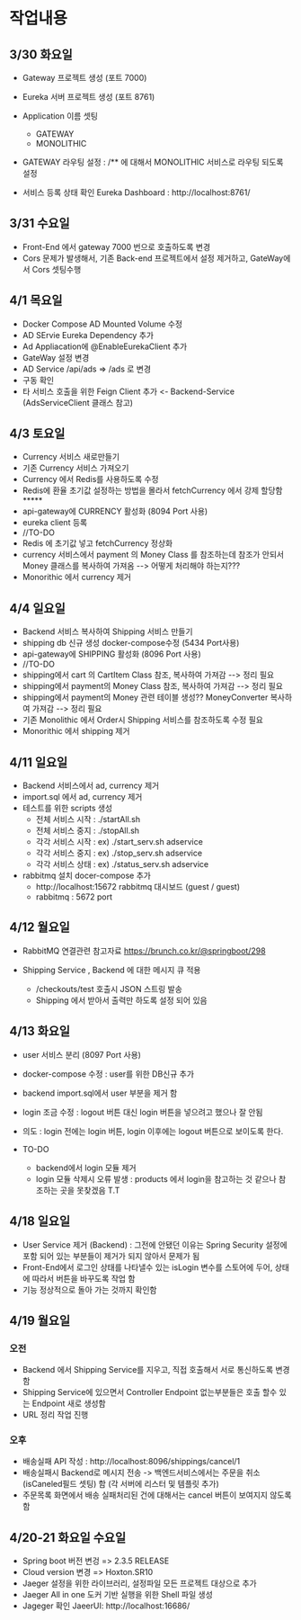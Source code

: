 작업내용
============
## 3/30 화요일 

- Gateway 프로젝트 생성 (포트 7000)
- Eureka 서버 프로젝트 생성 (포트 8761)
- Application 이름 셋팅
    - GATEWAY
    - MONOLITHIC

- GATEWAY 라우팅 설정 : /** 에 대해서 MONOLITHIC 서비스로 라우팅 되도록 설정
- 서비스 등록 상태 확인 Eureka Dashboard : http://localhost:8761/


## 3/31 수요일

- Front-End 에서 gateway 7000 번으로 호출하도록 변경 
- Cors 문제가 발생해서, 기존 Back-end 프로젝트에서 설정 제거하고, GateWay에서 Cors 셋팅수행 


## 4/1 목요일
- Docker Compose AD Mounted Volume 수정 
- AD SErvie Eureka Dependency 추가 
- Ad Appliacation에 @EnableEurekaClient 추가 
- GateWay 설정 변경  
- AD Service /api/ads => /ads 로 변경 
- 구동 확인
- 타 서비스 호출을 위한 Feign Client 추가 <- Backend-Service (AdsServiceClient 클래스 참고)

## 4/3 토요일
- Currency 서비스 새로만들기
- 기존 Currency 서비스 가져오기 
- Currency 에서 Redis를 사용하도록 수정
- Redis에 환율 초기값 설정하는 방법을 몰라서 fetchCurrency 에서 강제 할당함 *****
- api-gateway에 CURRENCY 활성화 (8094 Port 사용)
- eureka client 등록
- //TO-DO
- Redis 에 초기값 넣고 fetchCurrency 정상화
- currency 서비스에서 payment 의 Money Class 를 참조하는데 참조가 안되서 Money 클래스를 복사하여 가져옴
  --> 어떻게 처리해야 하는지???
- Monorithic 에서 currency 제거

## 4/4 일요일
- Backend 서비스 복사하여 Shipping 서비스 만들기
- shipping db 신규 생성 docker-compose수정 (5434 Port사용)
- api-gateway에 SHIPPING 활성화 (8096 Port 사용)
- //TO-DO
- shipping에서 cart 의 CartItem Class 참조, 복사하여 가져감 --> 정리 필요
- shipping에서 payment의 Money Class 참조, 복사하여 가져감 --> 정리 필요
- shipping에서 payment의 Money 관련 테이블 생성?? MoneyConverter 복사하여 가져감 --> 정리 필요
- 기존 Monolithic 에서 Order시 Shipping 서비스를 참조하도록 수정 필요
- Monorithic 에서 shipping 제거

## 4/11 일요일
- Backend 서비스에서 ad, currency 제거
- import.sql 에서 ad, currency 제거
- 테스트를 위한 scripts 생성
  * 전체 서비스 시작 : ./startAll.sh
  * 전체 서비스 중지 : ./stopAll.sh
  * 각각 서비스 시작 : ex) ./start_serv.sh adservice
  * 각각 서비스 중지 : ex) ./stop_serv.sh adservice
  * 각각 서비스 상태 : ex) ./status_serv.sh adservice
- rabbitmq 설치 docer-compose 추가
  * http://localhost:15672  rabbitmq 대시보드 (guest / guest)
  * rabbitmq : 5672 port 

## 4/12 월요일

- RabbitMQ 연결관련 참고자료 
https://brunch.co.kr/@springboot/298

- Shipping Service , Backend 에 대한 메시지 큐 적용 
  - /checkouts/test 호출시 JSON 스트링 발송 
  - Shipping 에서 받아서 출력만 하도록 설정 되어 있음

## 4/13 화요일

- user 서비스 분리 (8097 Port 사용)
- docker-compose 수정 : user를 위한 DB신규 추가
- backend import.sql에서 user 부분을 제거 함
- login 조금 수정 : logout 버튼 대신 login 버튼을 넣으려고 했으나 잘 안됨
- 의도 : login 전에는 login 버튼, login 이후에는 logout 버튼으로 보이도록 한다.

- TO-DO
  * backend에서 login 모듈 제거
  * login 모듈 삭제시 오류 발생 : products 에서 login을 참고하는 것 같으나 참조하는 곳을 못찾겠음 T.T
  
## 4/18 일요일

- User Service 제거 (Backend) : 그전에 안됐던 이유는 Spring Security 설정에 포함 되어 있는 부분들이 제거가 되지 않아서 문제가 됨
- Front-End에서 로그인 상태를 나타낼수 있는 isLogin 변수를 스토어에 두어, 상태에 따라서 버튼을 바꾸도록 작업 함
- 기능 정상적으로 돌아 가는 것까지 확인함

## 4/19 월요일
### 오전
- Backend 에서 Shipping Service를 지우고, 직접 호출해서 서로 통신하도록 변경함 
- Shipping Service에 있으면서 Controller Endpoint 없는부분들은 호출 할수 있는 Endpoint 새로 생성함
- URL 정리 작업 진행
### 오후
- 배송실패 API 작성 : http://localhost:8096/shippings/cancel/1
- 배송실패시 Backend로 메시지 전송 -> 백엔드서비스에서는 주문을 취소(isCaneled필드 셋팅) 함 (각 서버에 리스터 및 템플릿 추가)
- 주문목록 화면에서 배송 실패처리된 건에 대해서는 cancel 버튼이 보여지지 않도록 함


## 4/20-21 화요일 수요일
- Spring boot 버전 변겅  => 2.3.5 RELEASE
- Cloud version 변경  => Hoxton.SR10
- Jaeger 설정을 위한 라이브러리, 설정파일 모든 프로젝트 대상으로 추가
- Jaeger All in  one 도커 기반 실행을 위한 Shell 파일 생성
- Jageger 확인  JaeerUI: http://localhost:16686/ 

